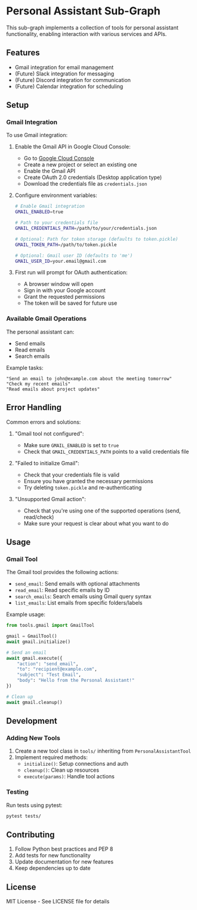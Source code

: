 # Personal Assistant Sub-Graph

This sub-graph implements a collection of tools for personal assistant functionality, enabling interaction with various services and APIs.

## Features

- Gmail integration for email management
- (Future) Slack integration for messaging
- (Future) Discord integration for communication
- (Future) Calendar integration for scheduling

## Setup

### Gmail Integration

To use Gmail integration:

1. Enable the Gmail API in Google Cloud Console:
   - Go to [Google Cloud Console](https://console.cloud.google.com)
   - Create a new project or select an existing one
   - Enable the Gmail API
   - Create OAuth 2.0 credentials (Desktop application type)
   - Download the credentials file as `credentials.json`

2. Configure environment variables:
   ```bash
   # Enable Gmail integration
   GMAIL_ENABLED=true
   
   # Path to your credentials file
   GMAIL_CREDENTIALS_PATH=/path/to/your/credentials.json
   
   # Optional: Path for token storage (defaults to token.pickle)
   GMAIL_TOKEN_PATH=/path/to/token.pickle
   
   # Optional: Gmail user ID (defaults to 'me')
   GMAIL_USER_ID=your.email@gmail.com
   ```

3. First run will prompt for OAuth authentication:
   - A browser window will open
   - Sign in with your Google account
   - Grant the requested permissions
   - The token will be saved for future use

### Available Gmail Operations

The personal assistant can:
- Send emails
- Read emails
- Search emails

Example tasks:
```
"Send an email to john@example.com about the meeting tomorrow"
"Check my recent emails"
"Read emails about project updates"
```

## Error Handling

Common errors and solutions:

1. "Gmail tool not configured":
   - Make sure `GMAIL_ENABLED` is set to `true`
   - Check that `GMAIL_CREDENTIALS_PATH` points to a valid credentials file

2. "Failed to initialize Gmail":
   - Check that your credentials file is valid
   - Ensure you have granted the necessary permissions
   - Try deleting `token.pickle` and re-authenticating

3. "Unsupported Gmail action":
   - Check that you're using one of the supported operations (send, read/check)
   - Make sure your request is clear about what you want to do

## Usage

### Gmail Tool

The Gmail tool provides the following actions:

- `send_email`: Send emails with optional attachments
- `read_email`: Read specific emails by ID
- `search_emails`: Search emails using Gmail query syntax
- `list_emails`: List emails from specific folders/labels

Example usage:
```python
from tools.gmail import GmailTool

gmail = GmailTool()
await gmail.initialize()

# Send an email
await gmail.execute({
    "action": "send_email",
    "to": "recipient@example.com",
    "subject": "Test Email",
    "body": "Hello from the Personal Assistant!"
})

# Clean up
await gmail.cleanup()
```

## Development

### Adding New Tools

1. Create a new tool class in `tools/` inheriting from `PersonalAssistantTool`
2. Implement required methods:
   - `initialize()`: Setup connections and auth
   - `cleanup()`: Clean up resources
   - `execute(params)`: Handle tool actions

### Testing

Run tests using pytest:
```bash
pytest tests/
```

## Contributing

1. Follow Python best practices and PEP 8
2. Add tests for new functionality
3. Update documentation for new features
4. Keep dependencies up to date

## License

MIT License - See LICENSE file for details 